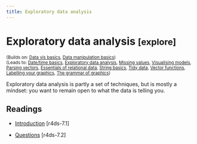 ```yaml
---
title: Exploratory data analysis
---
```


<!-- Generated automatically from eda.yml. Do not edit by hand -->

# Exploratory data analysis <small class='explore'>[explore]</small>
<small>(Builds on: [Data vis basics](vis-basics.md), [Data manipulation basics](manip-basics.md))</small>  
<small>(Leads to: [Date/time basics](datetime-basics.md), [Exploratory data analysis](eda-2.md), [Missing values](missing-values.md), [Visualising models](model-vis.md), [Parsing vectors](parse-vector.md), [Essentials of relational data](relational-basics.md), [String basics](string-basics.md), [Tidy data](tidy-data.md), [Vector functions](vector-functions.md), [Labelling your graphics](vis-labelling.md), [The grammar of graphics](vis-theory.md))</small>

Exploratory data analysis is partly a set of techniques, but is mostly a
mindset: you want to remain open to what the data is telling you.

## Readings

  * [Introduction](http://r4ds.had.co.nz/exploratory-data-analysis.html#introduction-3) [r4ds-7.1]

  * [Questions](http://r4ds.had.co.nz/exploratory-data-analysis.html#questions) [r4ds-7.2]


